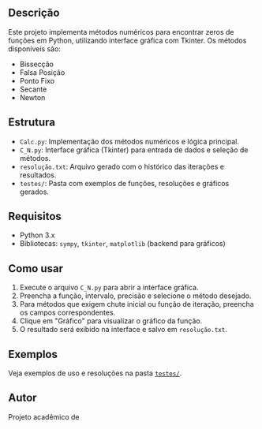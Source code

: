 ## Descrição

Este projeto implementa métodos numéricos para encontrar zeros de funções em Python, utilizando interface gráfica com Tkinter. Os métodos disponíveis são:

- Bissecção
- Falsa Posição
- Ponto Fixo
- Secante
- Newton

## Estrutura

- `Calc.py`: Implementação dos métodos numéricos e lógica principal.
- `C_N.py`: Interface gráfica (Tkinter) para entrada de dados e seleção de métodos.
- `resolução.txt`: Arquivo gerado com o histórico das iterações e resultados.
- `testes/`: Pasta com exemplos de funções, resoluções e gráficos gerados.

## Requisitos

- Python 3.x
- Bibliotecas: `sympy`, `tkinter`, `matplotlib` (backend para gráficos)

## Como usar

1. Execute o arquivo `C_N.py` para abrir a interface gráfica.
2. Preencha a função, intervalo, precisão e selecione o método desejado.
3. Para métodos que exigem chute inicial ou função de iteração, preencha os campos correspondentes.
4. Clique em "Gráfico" para visualizar o gráfico da função.
5. O resultado será exibido na interface e salvo em `resolução.txt`.

## Exemplos

Veja exemplos de uso e resoluções na pasta [`testes/`](CalcN1/testes/).

## Autor

Projeto acadêmico de
